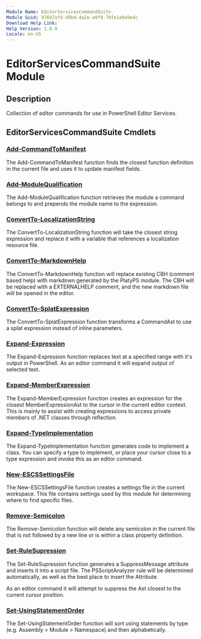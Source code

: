 ```yaml
---
Module Name: EditorServicesCommandSuite
Module Guid: 97607afd-d9bd-4a2e-a9f9-70fe1a0a9e4c
Download Help Link:
Help Version: 1.0.0
Locale: en-US
---
```


# EditorServicesCommandSuite Module

## Description

Collection of editor commands for use in PowerShell Editor Services.

## EditorServicesCommandSuite Cmdlets

### [Add-CommandToManifest](Add-CommandToManifest.md)

The Add-CommandToManifest function finds the closest function definition in the current file and uses it to update manifest fields.

### [Add-ModuleQualification](Add-ModuleQualification.md)

The Add-ModuleQualification function retrieves the module a command belongs to and prepends the module name to the expression.

### [ConvertTo-LocalizationString](ConvertTo-LocalizationString.md)

The ConvertTo-LocalizationString function will take the closest string expression and replace it with a variable that references a localization resource file.

### [ConvertTo-MarkdownHelp](ConvertTo-MarkdownHelp.md)

The ConvertTo-MarkdownHelp function will replace existing CBH (comment based help) with markdown generated by the PlatyPS module.  The CBH will be replaced with a EXTERNALHELP comment, and the new markdown file will be opened in the editor.

### [ConvertTo-SplatExpression](ConvertTo-SplatExpression.md)

The ConvertTo-SplatExpression function transforms a CommandAst to use a splat expression instead
of inline parameters.

### [Expand-Expression](Expand-Expression.md)

The Expand-Expression function replaces text at a specified range with it's output in PowerShell. As an editor command it will expand output of selected text.

### [Expand-MemberExpression](Expand-MemberExpression.md)

The Expand-MemberExpression function creates an expression for the closest MemberExpressionAst to the cursor in the current editor context. This is mainly to assist with creating expressions to access private members of .NET classes through reflection.

### [Expand-TypeImplementation](Expand-TypeImplementation.md)

The Expand-TypeImplementation function generates code to implement a class. You can specify a type to implement, or place your cursor close to a type expression and invoke this as an editor command.

### [New-ESCSSettingsFile](New-ESCSSettingsFile.md)

The New-ESCSSettingsFile function creates a settings file in the current workspace. This file contains settings used by this module for determining where to find specific files.

### [Remove-Semicolon](Remove-Semicolon.md)

The Remove-Semicolon function will delete any semicolon in the current file that is not followed by a new line or is within a class property definition.

### [Set-RuleSupression](Set-RuleSupression.md)

The Set-RuleSupression function generates a SuppressMessage attribute and inserts it into a script file. The PSScriptAnalyzer rule will be determined automatically, as well as the best place to insert the Attribute.

As an editor command it will attempt to suppress the Ast closest to the current cursor position.

### [Set-UsingStatementOrder](Set-UsingStatementOrder.md)

The Set-UsingStatementOrder function will sort using statements by type (e.g. Assembly \> Module \> Namespace) and then alphabetically.
